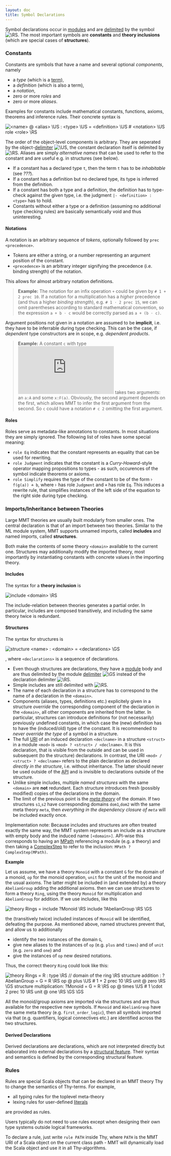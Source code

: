```yaml
---
layout: doc
title: Symbol Declarations
---
```



Symbol declarations occur in [modules](modules) and are [delimited](delimiters) by the symbol ![`\RS`](../img/RS.png). The most important symbols are **constants** and **theory inclusions** (which are special cases of **structures**).

### Constants
Constants are symbols that have a name and several optional *components*, namely 

* a *type* (which is a [term](objects)),
* a *definition* (which is also a term), 
* a *notation*, 
* zero or more *roles* and 
* zero or more *aliases*.

Examples for constants include mathematical constants, functions, axioms, theorems and inference rules. Their concrete syntax is

![`<name> @ <alias> \US : <type> \US = <definition> \US # <notation> \US role <role> \RS`](../img/constant.png)

The order of the object-level components is arbitrary. They are seperated by the object-[delimiter](delimiters) ![`\US`](../img/US.png), the constant declaration itself is delimited by ![`\RS`](../img/RS.png). Aliases are simply *alternative names* that can be used to refer to the constant and are useful e.g. in structures (see below).

* If a constant has a declared type `t`, then the term `t` has to be *inhabitable* (see *???*).
* If a constant has a definition but no declared type, its type is inferred from the definition.
* If a constant has both a type and a definition, the definition has to type-check against the given type, i.e. the judgment `|- <definition> : <type>` has to hold.
* Constants without either a type or a definition (assuming no additional type checking rules) are basically semantically void and thus uninteresting.

#### Notations

A notation is an arbitrary sequence of *tokens*, optionally followed by `prec <precedence>`. 

* Tokens are either a string, or a number representing an argument position of the constant.
* `<precedence>` is an arbitrary integer signifying the precedence (i.e. binding strength) of the notation.

This allows for almost arbitrary notation definitions. 

> **Example:** The notation for an infix operation `+` could be given by
> `# 1 + 2 prec 10`. If a notation for a multiplication has a *higher* precedence (and thus a higher *binding strength*), e.g. `# 1 ⋅ 2 prec 15`, we can omit parentheses according to standard mathematical convention, so the expression `a + b ⋅ c` would be correctly parsed as `a + (b ⋅ c)`.

Argument positions not given in a notation are assumed to be **implicit**, i.e. they have to be inferrable during type checking. This can be the case, if *dependent* type constructors are in scope, e.g. *dependent products*.

> **Example:** A constant `c` with type 
> ![`\prod_{a:A}F(a)\to B`](https://latex.codecogs.com/gif.latex?%5Cinline%20%5Csmall%20%5Cprod_%7Ba%3AA%7DF%28a%29%5Cto%20B)
> takes two arguments: an `a:A` and some `x:F(a)`. Obviously, the second argument depends on the first, which allows MMT to infer the first argument from the second. So `c` could have a notation `# c 2` omitting the first argument.

#### Roles

Roles serve as metadata-like annotations to constants. In most situations they are simply ignored. The following list of roles have some special meaning:

* `role Eq` indicates that the constant represents an equality that can be used for rewriting.
* `role Judgment` indicates that the constant is a *Curry-Howard*-style operator mapping propositions to types - as such, occurences of the symbol indicate theorems or axioms.
* `role Simplify` requires the type of the constant to be of the form `⊦ f(g(a)) ≐ b`, where `⊦` has role `Judgment` and `≐` has role `Eq`. This induces a rewrite rule, that simplifies instances of the left side of the equation to the right side during type checking.

### Imports/Inheritance between Theories

Large MMT theories are usually built modularly from smaller ones.
The central declaration is that of an import between two theories.
Similar to the ML module system, MMT supports unnamed imports, called **includes** and named imports, called **structures**.

Both make the contents of some theory `<domain>` available to the current one.
Structures may additionally modify the imported theory, most importantly by instantiating constants with concrete values in the importing theory.

#### Includes

The syntax for a **theory inclusion**  is

![`include <domain> \RS`](../img/include.png)

The include-relation between theories generates a partial order.
In particular, includes are composed transitively, and including the same theory twice is redundant.

#### Structures

The syntax for structures is

![`structure <name> : <domain> = <declarations> \GS`](../img/structure.png)

, where `<declarations>` is a sequence of declarations.

* Even though structures are declarations, they have a [module](modules) body and are thus delimited by the module [delimiter](delimiters) ![`\GS`](../img/GS.png) instead of the declaration delimiter ![`\RS`](../img/RS.png).
* Simple includes are still delimited with ![`\RS`](../img/RS.png).
* The name of each declaration in a structure has to correspond to the name of a declaration in the `<domain>`. 
* Components (aliases, types, definitions etc.) explicitely given in a structure *override* the corresponding component of the declaration in the `<domain>`, all other components are inherited from the latter. In particular, structures can introduce definitions for (not necessarily) previously undefined constants, in which case the (new) definition has to have the (induced/old) type of the constant. It is recommended to *never override the type* of a symbol in a structure.
* The full [URI](uris) of an induced declaration `<declname>` in a structure `<struct>` in a module `<mod>` is `<mod> ? <struct> / <declname>`. It is this declaration, that is visible from the outside and can be used in subsequent (to the structure) declarations. In contrast, the URI `<mod> / <struct> ? <declname>` refers to the plain declaration as declared *directly in the structure*, i.e. without inheritance. The latter should never be used outside of the [API](../api) and is invisible to declarations outside of the structure.
* Unlike simple includes, multiple *named structures* with the same `<domain>` are **not** redundant. Each structure introduces fresh (possibly modified) copies of the declarations in the domain.
* The limit of the previous point is the [*meta theory*](modules.html#theories) of the domain. If two structures `s1`,`s2` have corresponding domains `dom1`,`dom2` with the same meta theory `meta`, then *everything in the dependency closure of `meta`* will be included exactly once.

Implementation note: Because includes and structures are often treated exactly the same way, the MMT system represents an include as a structure with empty body and the induced name `[<domain>]`. API-wise this corresponds to having an [MPath](https://uniformal.github.io/apidoc/info/kwarc/mmt/api/MPath) referencing a module (e.g. a theory) and then taking a [ComplexStep](https://uniformal.github.io/apidoc/info/kwarc/mmt/api/ComplexStep) to refer to the inclusion: `MPath ? ComplexStep(MPath)`.


**Example**

Let us assume, we have a theory `Monoid` with a constant `G` for the domain of a monoid, `op` for the monoid operation, `unit` for the unit of the monoid and the usual axioms. The latter might be included in (and extended by) a theory `AbelianGroup` adding the additional axioms. then we can use structures to form a theory `Ring`, using the theory `Monoid` for multiplication and `AbelianGroup` for addition. If we use includes, like this

![`theory Rings = include ?Monoid \RS include ?AbelianGroup \RS \GS`](../img/ringwrong.png)

the (transitively twice) included instances of `Monoid` will be identified, defeating the purpose. As mentioned above, named structures prevent that, and allow us to additionally

* identify the two instances of the domain `G`,
* give new aliases to the instances of `op` (e.g. `plus` and `times`) and of `unit` (e.g. `zero` and `one`) and
* give the instances of `op` new desired notations.

Thus, the correct theory `Ring` could look like this:

![`theory Rings = R : type \RS // domain of the ring \RS structure addition : ?AbelianGroup = G = R \RS op @ plus \US # 1 + 2 prec 10 \RS unit @ zero \RS \GS structure multiplication: ?Monoid = G = R \RS op @ times \US # 1 \cdot 2 prec 10 \RS unit @ one \RS \GS \GS`](../img/ringright.png)

All the monoid/group axioms are imported via the structures and are thus available for the respective new symbols. If `Monoid` and `AbelianGroup` have the same meta theory (e.g. `first_order_logic`), then all symbols imported via that (e.g. quantifiers, logical connectives etc.) are identified across the two structures.

#### Derived Declarations

Derived declarations are declarations, which are not interpreted directly but elaborated into external declarations by a [structural feature](structuralfeatures.md). Their syntax and semantics is defined by the corresponding structural feature. 


### Rules

Rules are special Scala objects that can be declared in an MMT theory Thy to change the semantics of Thy-terms.
For example,

* all typing rules for the toplevel meta-theory
* lexing rules for user-defined [literals](literals)

are provided as rules.

Users typically do not need to use rules except when designing their own type systems outside logical frameworks.

To declare a rule, just write `rule PATH` inside Thy, where `PATH` is the MMT URI of a Scala object on the current class path - MMT will dynamically load the Scala object and use it in all Thy-algorithms.
